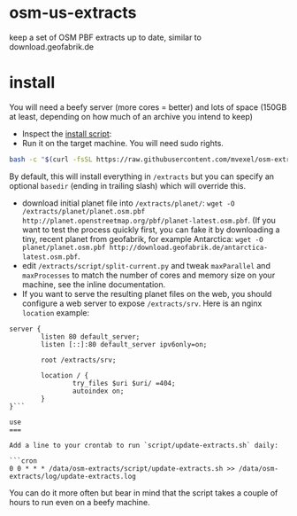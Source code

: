 osm-us-extracts
===============

keep a set of OSM PBF extracts up to date, similar to download.geofabrik.de

install
=======

You will need a beefy server (more cores = better) and lots of space (150GB at least, depending on how much of an archive you intend to keep)

* Inspect the [install script](https://github.com/mvexel/osm-extracts/blob/master/script/install.sh): 
* Run it on the target machine. You will need sudo rights.

``` bash
bash -c "$(curl -fsSL https://raw.githubusercontent.com/mvexel/osm-extracts/master/script/install.sh)" [basedir]
```

By default, this will install everything in `/extracts` but you can specify an optional `basedir` (ending in trailing slash) which will override this.

* download initial planet file into `/extracts/planet/`: `wget -O /extracts/planet/planet.osm.pbf  http://planet.openstreetmap.org/pbf/planet-latest.osm.pbf`. (If you want to test the process quickly first, you can fake it by downloading a tiny, recent planet from geofabrik, for example Antarctica: `wget -O planet/planet.osm.pbf http://download.geofabrik.de/antarctica-latest.osm.pbf`.
* edit `/extracts/script/split-current.py` and tweak `maxParallel` and `maxProcesses` to match the number of cores and memory size on your machine, see the inline documentation.
* If you want to serve the resulting planet files on the web, you should configure a web server to expose `/extracts/srv`. Here is an nginx `location` example: 

``` nginx
server {
        listen 80 default_server;
        listen [::]:80 default_server ipv6only=on;

        root /extracts/srv;

        location / {
                try_files $uri $uri/ =404;
                autoindex on;
        }
}```

use
===

Add a line to your crontab to run `script/update-extracts.sh` daily:

```cron
0 0 * * * /data/osm-extracts/script/update-extracts.sh >> /data/osm-extracts/log/update-extracts.log
```

You can do it more often but bear in mind that the script takes a couple of hours to run even on a beefy machine.
